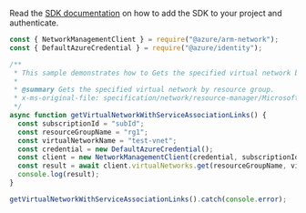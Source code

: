 Read the [SDK documentation](https://github.com/Azure/azure-sdk-for-js/blob/%40azure%2Farm-network_28.0.0/sdk/network/arm-network/README.md) on how to add the SDK to your project and authenticate.

```javascript
const { NetworkManagementClient } = require("@azure/arm-network");
const { DefaultAzureCredential } = require("@azure/identity");

/**
 * This sample demonstrates how to Gets the specified virtual network by resource group.
 *
 * @summary Gets the specified virtual network by resource group.
 * x-ms-original-file: specification/network/resource-manager/Microsoft.Network/stable/2021-08-01/examples/VirtualNetworkGetWithServiceAssociationLink.json
 */
async function getVirtualNetworkWithServiceAssociationLinks() {
  const subscriptionId = "subId";
  const resourceGroupName = "rg1";
  const virtualNetworkName = "test-vnet";
  const credential = new DefaultAzureCredential();
  const client = new NetworkManagementClient(credential, subscriptionId);
  const result = await client.virtualNetworks.get(resourceGroupName, virtualNetworkName);
  console.log(result);
}

getVirtualNetworkWithServiceAssociationLinks().catch(console.error);
```
